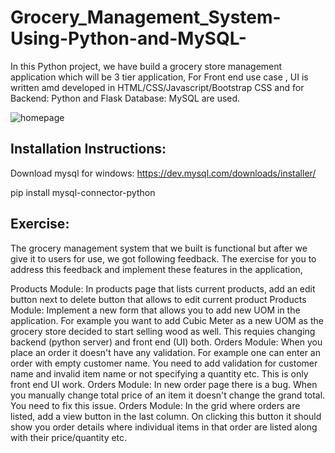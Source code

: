 # Grocery_Management_System-Using-Python-and-MySQL-
In this Python project, we have build a grocery store management application which will be 3 tier application, For Front end use case , UI is written amd developed in HTML/CSS/Javascript/Bootstrap CSS and for  Backend: Python and Flask Database: MySQL are used.

![homepage](https://github.com/Panchadip-128/Grocery_Management_System-Using-Python-and-MySQL-/assets/165953910/3dcee9fb-dbc2-4b03-91d0-8b4630c9aeb7)


Installation Instructions:
---------------------------
Download mysql for windows: https://dev.mysql.com/downloads/installer/

pip install mysql-connector-python

Exercise:
----------
The grocery management system that we built is functional but after we give it to users for use, we got following feedback. The exercise for you to address this feedback and implement these features in the application,

Products Module: In products page that lists current products, add an edit button next to delete button that allows to edit current product
Products Module: Implement a new form that allows you to add new UOM in the application. For example you want to add Cubic Meter as a new UOM as the grocery store decided to start selling wood as well. This requies changing backend (python server) and front end (UI) both.
Orders Module: When you place an order it doesn't have any validation. For example one can enter an order with empty customer name. You need to add validation for customer name and invalid item name or not specifying a quantity etc. This is only front end UI work.
Orders Module: In new order page there is a bug. When you manually change total price of an item it doesn't change the grand total. You need to fix this issue.
Orders Module: In the grid where orders are listed, add a view button in the last column. On clicking this button it should show you order details where individual items in that order are listed along with their price/quantity etc.
